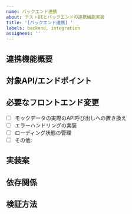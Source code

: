 ```yaml
---
name: バックエンド連携
about: テストUIとバックエンドの連携機能実装
title: '[バックエンド連携] '
labels: backend, integration
assignees: ''
---
```


## 連携機能概要
<!-- 実装するバックエンド連携機能の概要を説明してください -->

## 対象API/エンドポイント
<!-- 連携対象のバックエンドAPIやエンドポイントの詳細 -->

## 必要なフロントエンド変更
<!-- フロントエンド側で必要な変更点 -->
- [ ] モックデータの実際のAPI呼び出しへの置き換え
- [ ] エラーハンドリングの実装
- [ ] ローディング状態の管理
- [ ] その他: 

## 実装案
<!-- 具体的な実装方法や変更点の提案 -->

## 依存関係
<!-- この実装に依存する他の機能やコンポーネント -->

## 検証方法
<!-- 実装後の検証方法や確認ポイント --> 
